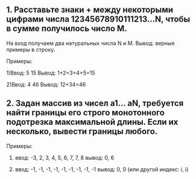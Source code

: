 ## 1. Расставьте знаки + между некоторыми цифрами числа 12345678910111213...N, чтобы в сумме получилось число M.
На вход получаем два натуральных числа N и M.
Вывод: верные примеры в строку.

Примеры:

1)Ввод: 5 15
Вывод: 1+2+3+4+5=15

2)Ввод: 4 46
Вывод: 12+34=46

## 2. Задан массив из чисел a1... aN, требуется найти границы его строго монотонного подотрезка максимальной длины. Если их несколько, вывести границы любого.
Примеры: 

1) ввод: -3, 2, 3, 4, 5, 6, 7, 7, 8
вывод: 0, 6

2) ввод: -1, -1, -1, -1, -1, -1, -1, -1, -1
вывод: 0, 0 (или другой индекс: i, i)
